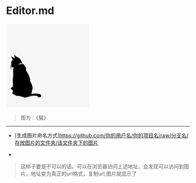 # Editor.md

![my day](https://raw.githubusercontent.com/AndyMeng2017/J-Excel-branch/master/src/image/myFirst.jpg)
> 图为：《猫》
                
----

- [生成图片命名方式]https://github.com/你的用户名/你的项目名/raw/分支名/存放图片的文件夹/该文件夹下的图片

- 

> 这样子要是不可以的话，可以在浏览器访问上述地址，会发现可以访问到图片，地址变为真正的url格式，复制url,图片就显示了
